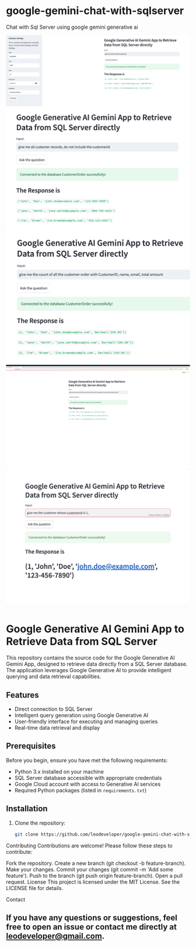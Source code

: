 # google-gemini-chat-with-sqlserver
Chat with Sql Server using google gemini generative ai

![App Screenshot](https://github.com/leodeveloper/google-gemini-chat-with-sqlserver/blob/main/GoogleGenerativeAIGetAllRecordsOfCustomer.png)
![App Screenshot](https://github.com/leodeveloper/google-gemini-chat-with-sqlserver/blob/main/GoogleGenerativeAIGetCustomerNotCustomerId.png)
![App Screenshot](https://github.com/leodeveloper/google-gemini-chat-with-sqlserver/blob/main/GoogleGenerativeAIGetCustomerOrder.png)
![App Screenshot](https://github.com/leodeveloper/google-gemini-chat-with-sqlserver/blob/main/GoogleGenerativeAIGetCustomerWithAmount.png)
![App Screenshot](https://github.com/leodeveloper/google-gemini-chat-with-sqlserver/blob/main/GoogleGenerativeAIGetWithCustomerId.png)


# Google Generative AI Gemini App to Retrieve Data from SQL Server

This repository contains the source code for the Google Generative AI Gemini App, designed to retrieve data directly from a SQL Server database. The application leverages Google Generative AI to provide intelligent querying and data retrieval capabilities.

## Features

- Direct connection to SQL Server
- Intelligent query generation using Google Generative AI
- User-friendly interface for executing and managing queries
- Real-time data retrieval and display

## Prerequisites

Before you begin, ensure you have met the following requirements:

- Python 3.x installed on your machine
- SQL Server database accessible with appropriate credentials
- Google Cloud account with access to Generative AI services
- Required Python packages (listed in `requirements.txt`)

## Installation

1. Clone the repository:

   ```bash
   git clone https://github.com/leodeveloper/google-gemini-chat-with-sqlserver.git
   
Contributing
Contributions are welcome! Please follow these steps to contribute:

Fork the repository.
Create a new branch (git checkout -b feature-branch).
Make your changes.
Commit your changes (git commit -m 'Add some feature').
Push to the branch (git push origin feature-branch).
Open a pull request.
License
This project is licensed under the MIT License. See the LICENSE file for details.

Contact
## If you have any questions or suggestions, feel free to open an issue or contact me directly at leodeveloper@gmail.com.


